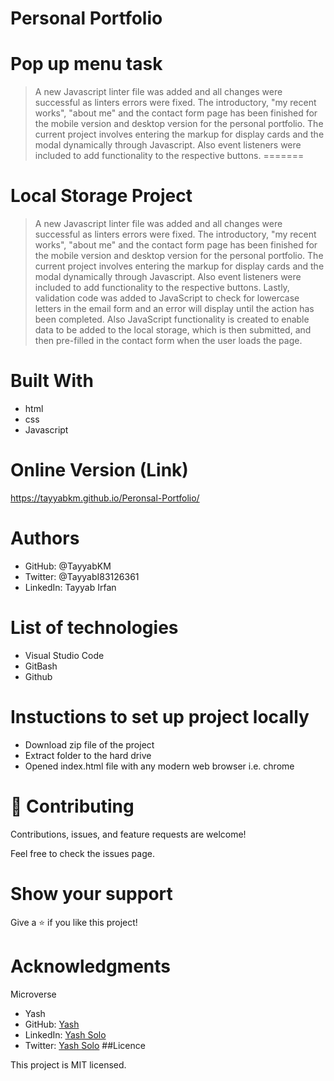 # Personal Portfolio


# Pop up menu task
>  A new Javascript linter file was added and all changes were successful as linters errors were fixed. The introductory, "my recent works", "about me" and the contact form page has been finished for the mobile version and desktop version for the personal portfolio. The current project involves entering the markup for display cards and the modal dynamically through Javascript. Also event listeners were included to add functionality to the respective buttons.
=======
# Local Storage Project
>  A new Javascript linter file was added and all changes were successful as linters errors were fixed. The introductory, "my recent works", "about me" and the contact form page has been finished for the mobile version and desktop version for the personal portfolio. The current project involves entering the markup for display cards and the modal dynamically through Javascript. Also event listeners were included to add functionality to the respective buttons. Lastly, validation code was added to JavaScript to check for lowercase letters in the email form and an error will display until the action has been completed. Also JavaScript functionality is created to enable data to be added to the local storage, which is then submitted, and then pre-filled in the contact form when the user loads the page.

# Built With
- html
- css
- Javascript

# Online Version (Link)
https://tayyabkm.github.io/Peronsal-Portfolio/


# Authors
- GitHub: @TayyabKM
- Twitter: @TayyabI83126361
- LinkedIn: Tayyab Irfan
# List of technologies
- Visual Studio Code
- GitBash
- Github
# Instuctions to set up project locally
- Download zip file of the project
- Extract folder to the hard drive
- Opened index.html file with any modern web browser i.e. chrome
# 🤝 Contributing
Contributions, issues, and feature requests are welcome!

Feel free to check the issues page.

# Show your support
Give a ⭐️ if you like this project!

# Acknowledgments
Microverse
- Yash
- GitHub: [Yash](https://github.com/yash244466666)
- LinkedIn: [Yash Solo](https://www.linkedin.com/in/yash-solo)
- Twitter: [Yash Solo](https://twitter.com/yash_solo000)
##Licence

This project is MIT licensed.
